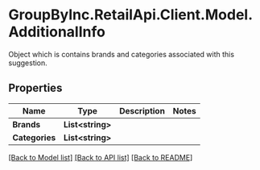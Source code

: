 # GroupByInc.RetailApi.Client.Model.AdditionalInfo
Object which is contains brands and categories associated with this suggestion.

## Properties

Name | Type | Description | Notes
------------ | ------------- | ------------- | -------------
**Brands** | **List&lt;string&gt;** |  | 
**Categories** | **List&lt;string&gt;** |  | 

[[Back to Model list]](../README.md#documentation-for-models) [[Back to API list]](../README.md#documentation-for-api-endpoints) [[Back to README]](../README.md)

